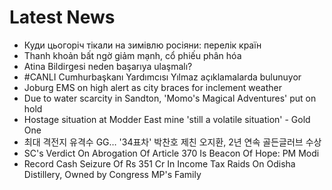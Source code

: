 # Latest News
-  Куди цьогоріч тікали на зимівлю росіяни: перелік країн
-  Thanh khoản bất ngờ giảm mạnh, cổ phiếu phân hóa
-  Atina Bildirgesi neden başarıya ulaşmalı?
-  #CANLI Cumhurbaşkanı Yardımcısı Yılmaz açıklamalarda bulunuyor
-  Joburg EMS on high alert as city braces for inclement weather
-  Due to water scarcity in Sandton, 'Momo's Magical Adventures' put on hold
-  Hostage situation at Modder East mine 'still a volatile situation' - Gold One
-  최대 격전지 유격수 GG… '34표차' 박찬호 제친 오지환, 2년 연속 골든글러브 수상
-  SC's Verdict On Abrogation Of Article 370 Is Beacon Of Hope: PM Modi
-  Record Cash Seizure Of Rs 351 Cr In Income Tax Raids On Odisha Distillery, Owned by Congress MP's Family
